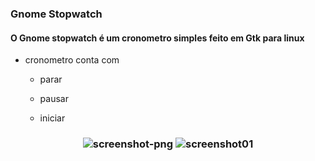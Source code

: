 ### Gnome Stopwatch

#### O Gnome stopwatch é um cronometro simples feito em Gtk para linux

- cronometro conta com 
  
  - parar 

  - pausar 

  - iniciar
  
<h3 align="center">
  <img src="https://i.ibb.co/cvKjCg8/screenshot-png.png" alt="screenshot-png" border="0">
  <img src="https://i.ibb.co/RBD5yqy/screenshot01.png" alt="screenshot01" border="0">
</h3>
